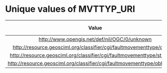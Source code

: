 
Unique values of MVTTYP_URI
===========================

|Value|Number of Occurrences|
| :---: | :---: |
|http://www.opengis.net/def/nil/OGC/0/unknown|1144|
|http://resource.geosciml.org/classifier/cgi/faultmovementtype/dip_slip|177|
|http://resource.geosciml.org/classifier/cgi/faultmovementtype/strike_slip|54|
|http://resource.geosciml.org/classifier/cgi/faultmovementtype/oblique_slip|51|
